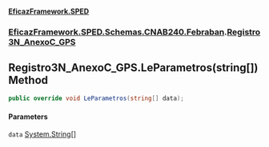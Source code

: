 #### [EficazFramework.SPED](EficazFrameworkSPED.md 'EficazFramework SPED')
### [EficazFramework.SPED.Schemas.CNAB240.Febraban](EficazFramework.SPED.Schemas.CNAB240.Febraban.md 'EficazFramework.SPED.Schemas.CNAB240.Febraban').[Registro3N_AnexoC_GPS](EficazFramework.SPED.Schemas.CNAB240.Febraban/Registro3N_AnexoC_GPS.md 'EficazFramework.SPED.Schemas.CNAB240.Febraban.Registro3N_AnexoC_GPS')

## Registro3N_AnexoC_GPS.LeParametros(string[]) Method

```csharp
public override void LeParametros(string[] data);
```
#### Parameters

<a name='EficazFramework.SPED.Schemas.CNAB240.Febraban.Registro3N_AnexoC_GPS.LeParametros(string[]).data'></a>

`data` [System.String](https://docs.microsoft.com/en-us/dotnet/api/System.String 'System.String')[[]](https://docs.microsoft.com/en-us/dotnet/api/System.Array 'System.Array')